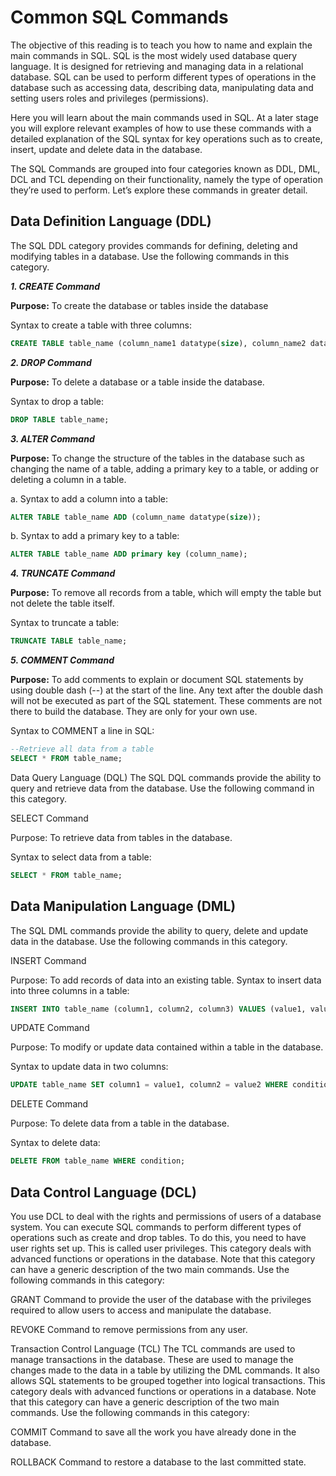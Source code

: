 # Common SQL Commands
The objective of this reading is to teach you how to name and explain the main commands in SQL. SQL is the most widely used database query language. It is designed for retrieving and managing data in a relational database. SQL can be used to perform different types of operations in the database such as accessing data, describing data, manipulating data and setting users roles and privileges (permissions). 

Here you will learn about the main commands used in SQL. At a later stage you will explore relevant examples of how to use these commands with a detailed explanation of the SQL syntax for key operations such as to create, insert, update and delete data in the database. 

The SQL Commands are grouped into four categories known as DDL, DML, DCL and TCL depending on their functionality, namely the type of operation they’re used to perform.  Let’s explore these commands in greater detail.  


## Data Definition Language (DDL)
The SQL DDL category provides commands for defining, deleting and modifying tables in a database. Use the following commands in this category.

_**1. CREATE Command**_

**Purpose:** To create the database or tables inside the database

Syntax to create a table with three columns:

```sql
CREATE TABLE table_name (column_name1 datatype(size), column_name2 datatype(size), column_name3 datatype(size));
```


_**2. DROP Command**_

**Purpose:** To delete a database or a table inside the database. 

Syntax to drop a table:

```sql
DROP TABLE table_name;
```


_**3. ALTER Command**_

**Purpose:** To change the structure of the tables in the database such as changing the name of a table, adding a primary key to a table, or adding or deleting a column in a table.

  a. Syntax to add a column into a table:          

```sql
ALTER TABLE table_name ADD (column_name datatype(size));
```

  b. Syntax to add a primary key to a table:

```sql
ALTER TABLE table_name ADD primary key (column_name);
```


_**4. TRUNCATE Command**_

**Purpose:** To remove all records from a table, which will empty the table but not delete the table itself. 

Syntax to truncate a table:
```sql
TRUNCATE TABLE table_name;
```


_**5. COMMENT Command**_

**Purpose:** To add comments to explain or document SQL statements by using double dash (--) at the start of the line. Any text after the double dash will not be executed as part of the SQL statement. These comments are not there to build the database. They are only for your own use.   

Syntax to COMMENT a line in SQL: 

```sql
--Retrieve all data from a table
SELECT * FROM table_name;
```


Data Query Language (DQL)
The SQL DQL commands provide the ability to query and retrieve data from the database.  Use the following command in this category.

SELECT Command

Purpose: To retrieve data from tables in the database. 

Syntax to select data from a table:

```sql
SELECT * FROM table_name;
```

## Data Manipulation Language (DML)
The SQL DML commands provide the ability to query, delete and update data in the database.  Use the following commands in this category.


INSERT Command

Purpose: To add records of data into an existing table. 
Syntax to insert data into three columns in a table:

```sql
INSERT INTO table_name (column1, column2, column3) VALUES (value1, value2, value3);
```

UPDATE Command 

Purpose: To modify or update data contained within a table in the database. 

Syntax to update data in two columns:

```sql
UPDATE table_name SET column1 = value1, column2 = value2 WHERE condition;
```

DELETE Command

Purpose: To delete data from a table in the database.

Syntax to delete data:

```sql
DELETE FROM table_name WHERE condition;
```

## Data Control Language (DCL)  
You use DCL to deal with the rights and permissions of users of a database system. You can execute SQL commands to perform different types of operations such as create and drop tables. To do this, you need to have user rights set up. This is called user privileges. This category deals with advanced functions or operations in the database. Note that this category can have a generic description of the two main commands. Use the following commands in this category:

GRANT Command to provide the user of the database with the privileges required to allow users to access and manipulate the database.

REVOKE Command to remove permissions from any user.

Transaction Control Language (TCL) 
The TCL commands are used to manage transactions in the database. These are used to manage the changes made to the data in a table by utilizing the DML commands. It also allows SQL statements to be grouped together into logical transactions. This category deals with advanced functions or operations in a database. Note that this category can have a generic description of the two main commands. Use the following commands in this category:

COMMIT Command to save all the work you have already done in the database. 

ROLLBACK Command to restore a database to the last committed state.
